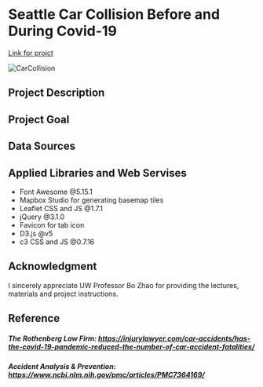 # Seattle Car Collision Before and During Covid-19

[Link for projct]()

![CarCollision](https://user-images.githubusercontent.com/77243665/111259010-55474c00-85db-11eb-80b7-6ff49c6c1d92.png)

## Project Description

## Project Goal

## Data Sources

## Applied Libraries and Web Servises
* Font Awesome @5.15.1
* Mapbox Studio for generating basemap tiles
* Leaflet CSS and JS @1.7.1
* jQuery @3.1.0
* Favicon for tab icon
* D3.js @v5
* c3 CSS and JS @0.7.16

## Acknowledgment
I sincerely appreciate UW Professor Bo Zhao for providing the lectures, materials and project instructions.

##  Reference
##### The Rothenberg Law Firm: https://injurylawyer.com/car-accidents/has-the-covid-19-pandemic-reduced-the-number-of-car-accident-fatalities/
##### Accident Analysis & Prevention: https://www.ncbi.nlm.nih.gov/pmc/articles/PMC7364169/
